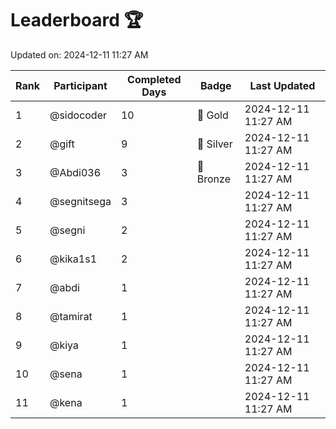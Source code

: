 # Leaderboard 🏆

Updated on: 2024-12-11 11:27 AM

| Rank | Participant       | Completed Days | Badge      | Last Updated         |
|------|-------------------|----------------|------------|----------------------|
| 1    | @sidocoder        | 10             | 🏅 Gold     | 2024-12-11 11:27 AM |
| 2    | @gift             | 9              | 🥈 Silver   | 2024-12-11 11:27 AM |
| 3    | @Abdi036          | 3              | 🥉 Bronze   | 2024-12-11 11:27 AM |
| 4    | @segnitsega       | 3              |            | 2024-12-11 11:27 AM |
| 5    | @segni            | 2              |            | 2024-12-11 11:27 AM |
| 6    | @kika1s1          | 2              |            | 2024-12-11 11:27 AM |
| 7    | @abdi             | 1              |            | 2024-12-11 11:27 AM |
| 8    | @tamirat          | 1              |            | 2024-12-11 11:27 AM |
| 9    | @kiya             | 1              |            | 2024-12-11 11:27 AM |
| 10   | @sena             | 1              |            | 2024-12-11 11:27 AM |
| 11   | @kena             | 1              |            | 2024-12-11 11:27 AM |
